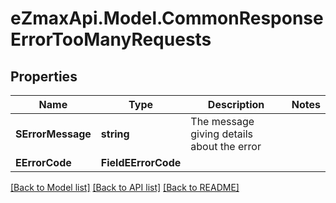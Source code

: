 
# eZmaxApi.Model.CommonResponseErrorTooManyRequests

## Properties

Name | Type | Description | Notes
------------ | ------------- | ------------- | -------------
**SErrorMessage** | **string** | The message giving details about the error | 
**EErrorCode** | **FieldEErrorCode** |  | 

[[Back to Model list]](../README.md#documentation-for-models)
[[Back to API list]](../README.md#documentation-for-api-endpoints)
[[Back to README]](../README.md)

